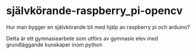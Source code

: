 # självkörande-raspberry_pi-opencv
Hur man bygger en självkörande bil med hjälp av raspberry pi och arduino?

Detta är ett gymnasiearbete som utförs av gymnasie elev med grundläggande kunskaper inom python
